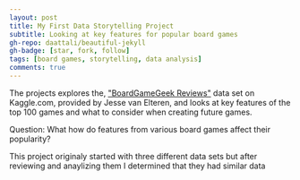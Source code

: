```yaml
---
layout: post
title: My First Data Storytelling Project
subtitle: Looking at key features for popular board games
gh-repo: daattali/beautiful-jekyll
gh-badge: [star, fork, follow]
tags: [board games, storytelling, data analysis]
comments: true
---
```


  The projects explores the, ["BoardGameGeek Reviews"](https://www.kaggle.com/jvanelteren/boardgamegeek-reviews#games_detailed_info.csv) data set on Kaggle.com, provided by Jesse van Elteren, and looks at key features of the top 100 games and what to consider when creating future games.
  
  Question: What how do features from various board games affect their popularity?
  
  This project originaly started with three different data sets but after reviewing and anaylizing them I determined that they had similar data
